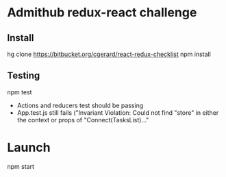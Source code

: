 # Admithub redux-react challenge 

## Install
hg clone  https://bitbucket.org/cgerard/react-redux-checklist
npm install

## Testing
npm test 
- Actions and reducers test should be passing
- App.test.js still fails ("Invariant Violation: Could not find "store" in either the context or props of "Connect(TasksList)..."

# Launch 
npm start
